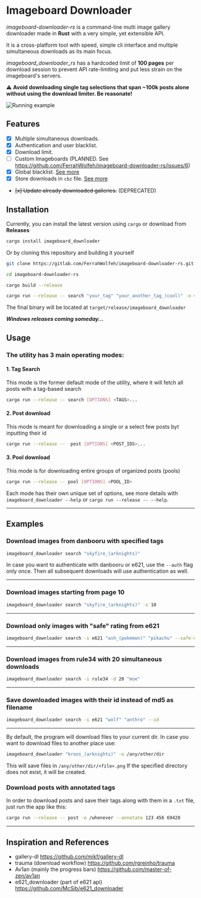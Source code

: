 # Imageboard Downloader

*imageboard-downloader-rs* is a command-line multi image gallery downloader made in **Rust** with a very simple, yet
extensible API.

It is a cross-platform tool with speed, simple cli interface and multiple simultaneous downloads as its main focus.

*imageboard_downloader_rs* has a hardcoded limit of **100 pages** per download session to prevent API rate-limiting and put less strain on the imageboard's servers.

⚠ **Avoid downloading single tag selections that span ~100k posts alone without using the download limiter. Be reasonate!**

![Running example](assets/mini-ex.gif)

## Features

- [x] Multiple simultaneous downloads.
- [x] Authentication and user blacklist.
- [x] Download limit.
- [ ] Custom Imageboards (PLANNED. See https://github.com/FerrahWolfeh/imageboard-downloader-rs/issues/6)
- [x] Global blacklist. [See more](docs/Global_Blacklist.md)
- [x] Store downloads in `cbz` file. [See more](docs/CBZ.md)
- ~~[x] Update already downloaded galleries.~~ (DEPRECATED)

## Installation

Currently, you can install the latest version using `cargo` or download from **Releases**

```bash
cargo install imageboard_downloader
```

Or by cloning this repository and building it yourself

```bash
git clone https://gitlab.com/FerrahWolfeh/imageboard-downloader-rs.git

cd imageboard-downloader-rs

cargo build --release

cargo run --release -- search "your_tag" "your_another_tag_(cool)" -o ~/
```

The final binary will be located at `target/release/imageboard_downloader`

***Windows releases coming someday...***

## Usage

### The utility has 3 main operating modes:

#### 1. Tag Search
This mode is the former default mode of the utility, where it will fetch all posts with a tag-based search
```bash
cargo run --release -- search [OPTIONS] <TAGS>...
```

#### 2. Post download
This mode is meant for downloading a single or a select few posts byt inputting their id
```bash
cargo run --release --  post [OPTIONS] <POST_IDS>...
```

#### 3. Pool download
This mode is for downloading entire groups of organized posts (pools)
```bash
cargo run --release -- pool [OPTIONS] <POOL_ID>
```

Each mode has their own unique set of options, see more details with `imageboard_downloader --help` or `cargo run --release -- --help`.

***

## Examples

### Download images from danbooru with specified tags

```bash
imageboard_downloader search "skyfire_(arknights)"
```

In case you want to authenticate with danbooru or e621, use the `--auth` flag only once. Then all subsequent downloads will use authentication as well.

***

### Download images starting from page 10

```bash
imageboard_downloader search "skyfire_(arknights)" -s 10
```

***

### Download only images with "safe" rating from e621

```bash
imageboard_downloader search -i e621 "ash_(pokemon)" "pikachu" --safe-mode
```

***

### Download images from rule34 with 20 simultaneous downloads

```bash
imageboard_downloader search -i rule34 -d 20 "moe"
```

***

### Save downloaded images with their id instead of md5 as filename

```bash
imageboard_downloader search -i e621 "wolf" "anthro" --id
```

***

By default, the program will download files to your current dir. In case you want to download files to another place use:

```bash
imageboard_downloader "kroos_(arknights)" -o /any/other/dir
```

This will save files in `/any/other/dir/<file>.png`
If the specified directory does not exist, it will be created.

### Download posts with annotated tags
In order to download posts and save their tags along with them in a `.txt` file, just run the app like this:
```bash
cargo run --release -- post -o /whenever --annotate 123 456 69420
```

***

## Inspiration and References

- gallery-dl                         <https://github.com/mikf/gallery-dl>
- trauma (download workflow)         <https://github.com/rgreinho/trauma>
- Av1an (mainly the progress bars)   <https://github.com/master-of-zen/av1an>
- e621_downloader (part of e621 api) <https://github.com/McSib/e621_downloader>
